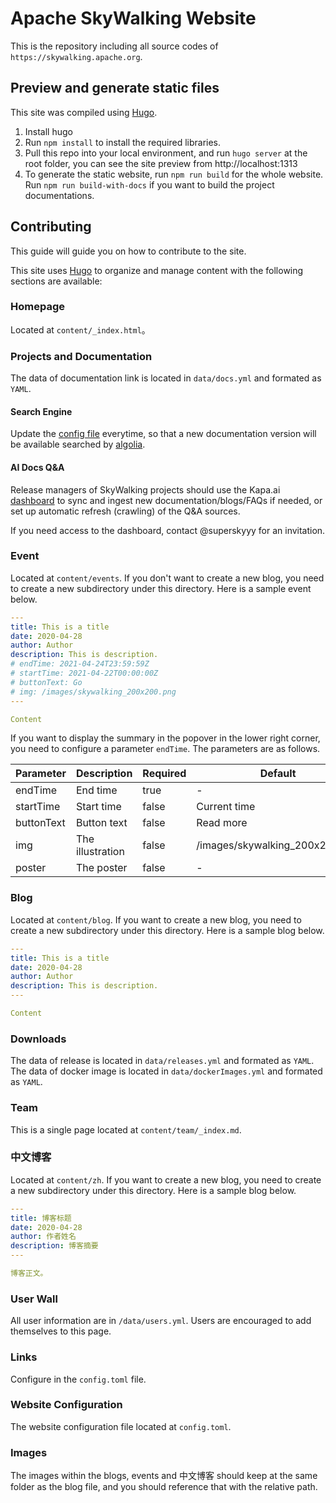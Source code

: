# Apache SkyWalking Website

This is the repository including all source codes of `https://skywalking.apache.org`.

## Preview and generate static files

This site was compiled using [Hugo](https://gohugo.io).

1. Install hugo
2. Run `npm install` to install the required libraries.
3. Pull this repo into your local environment, and run `hugo server` at the root folder, you can see the site preview from http://localhost:1313
4. To generate the static website, run `npm run build` for the whole website. Run `npm run build-with-docs` if you want to build the project documentations.

## Contributing

This guide will guide you on how to contribute to the site.

This site uses [Hugo](https://gohugo.io) to organize and manage content with the following sections are available:

### Homepage

Located at `content/_index.html`。

### Projects and Documentation

The data of documentation link is located in `data/docs.yml` and formated as `YAML`.

#### Search Engine
Update the [config file](https://github.com/algolia/docsearch-configs/blob/master/configs/skywalking.json) everytime, so that a new documentation version will be available searched by [algolia](https://www.algolia.com/).

#### AI Docs Q&A
Release managers of SkyWalking projects should use the Kapa.ai [dashboard](https://app.kapa.ai/) to sync and ingest new documentation/blogs/FAQs if needed, or set up automatic refresh (crawling) of the Q&A sources.

If you need access to the dashboard, contact @superskyyy for an invitation.

### Event

Located at `content/events`. If you don't want to create a new blog, you need to create a new subdirectory under this directory. Here is a sample event below.

```yaml
---
title: This is a title
date: 2020-04-28
author: Author
description: This is description.
# endTime: 2021-04-24T23:59:59Z
# startTime: 2021-04-22T00:00:00Z
# buttonText: Go
# img: /images/skywalking_200x200.png
---

Content
```

If you want to display the summary in the popover in the lower right corner, you need to configure a parameter `endTime`. The parameters are as follows.

|Parameter|Description|Required|Default|
|----|----|----|----|
|endTime|End time|true|-|
|startTime|Start time|false|Current time|
|buttonText|Button text|false|Read more|
|img|The illustration|false|/images/skywalking_200x200.png|
|poster|The poster|false|-|

### Blog

Located at `content/blog`. If you want to create a new blog, you need to create a new subdirectory under this directory. Here is a sample blog below.

```yaml
---
title: This is a title
date: 2020-04-28
author: Author
description: This is description.
---

Content
```

### Downloads

The data of release is located in `data/releases.yml` and formated as `YAML`.
The data of docker image is located in `data/dockerImages.yml` and formated as `YAML`.

### Team

This is a single page located at `content/team/_index.md`.

### 中文博客

Located at `content/zh`. If you want to create a new blog, you need to create a new subdirectory under this directory. Here is a sample blog below.

```yaml
---
title: 博客标题
date: 2020-04-28
author: 作者姓名
description: 博客摘要
---

博客正文。
```

### User Wall

All user information are in `/data/users.yml`. Users are encouraged to add themselves to this page.

### Links

Configure in the `config.toml` file. 

### Website Configuration

The website configuration file located at `config.toml`.

### Images

The images within the blogs, events and 中文博客 should keep at the same folder as the blog file, and you should reference that with the relative path.
